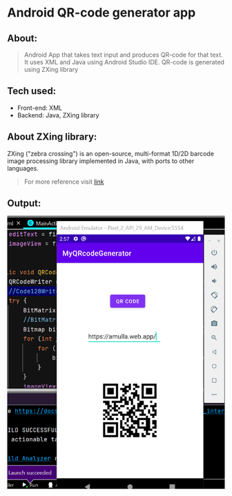 # Android QR-code generator app
## About:
> Android App that takes text input and produces QR-code for that text. It uses XML and Java using Android Studio IDE. QR-code is generated using ZXing library

## Tech used:
* Front-end: XML
* Backend: Java, ZXing library

## About ZXing library:
ZXing ("zebra crossing") is an open-source, multi-format 1D/2D barcode image processing library implemented in Java, with ports to other languages.
> For more reference visit [link](https://github.com/zxing/zxing "ZXing reference")

## Output:
<img src="output.png" alt="output.png image">
